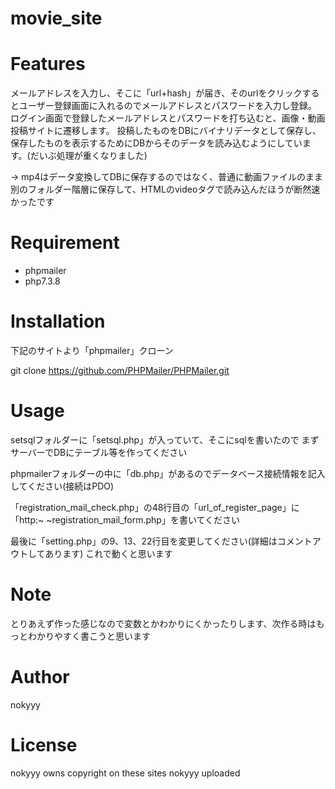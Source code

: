 # movie_site
 
# Features
 
メールアドレスを入力し、そこに「url+hash」が届き、そのurlをクリックするとユーザー登録画面に入れるのでメールアドレスとパスワードを入力し登録。
ログイン画面で登録したメールアドレスとパスワードを打ち込むと、画像・動画投稿サイトに遷移します。
投稿したものをDBにバイナリデータとして保存し、保存したものを表示するためにDBからそのデータを読み込むようにしています。(だいぶ処理が重くなりました)

-> mp4はデータ変換してDBに保存するのではなく、普通に動画ファイルのまま別のフォルダー階層に保存して、HTMLのvideoタグで読み込んだほうが断然速かったです
 
# Requirement
 
* phpmailer
* php7.3.8
 
# Installation

下記のサイトより「phpmailer」クローン 

git clone https://github.com/PHPMailer/PHPMailer.git
 
# Usage

setsqlフォルダーに「setsql.php」が入っていて、そこにsqlを書いたので
まずサーバーでDBにテーブル等を作ってください

phpmailerフォルダーの中に「db.php」があるのでデータベース接続情報を記入してください(接続はPDO)

「registration_mail_check.php」の48行目の「url_of_register_page」に 「http:~  ~registration_mail_form.php」を書いてください

最後に「setting.php」の9、13、22行目を変更してください(詳細はコメントアウトしてあります)
これで動くと思います

# Note
 
とりあえず作った感じなので変数とかわかりにくかったりします、次作る時はもっとわかりやすく書こうと思います
 
# Author

nokyyy
 
# License
 
 nokyyy owns copyright on these sites nokyyy uploaded
